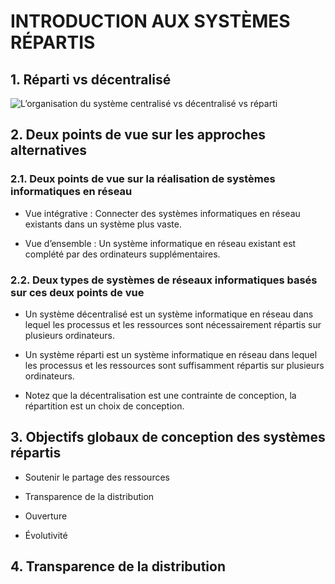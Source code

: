 # INTRODUCTION AUX SYSTÈMES RÉPARTIS

## 1. Réparti vs décentralisé

![L’organisation du système centralisé vs décentralisé vs réparti](./Figures/01.%20Figure%201.png)

## 2. Deux points de vue sur les approches alternatives

### 2.1. Deux points de vue sur la réalisation de systèmes informatiques en réseau

- Vue intégrative : Connecter des systèmes informatiques en réseau existants dans un système plus vaste.

- Vue d’ensemble : Un système informatique en réseau existant est complété par des ordinateurs supplémentaires.

### 2.2. Deux types de systèmes de réseaux informatiques basés sur ces deux points de vue

- Un système décentralisé est un système informatique en réseau dans lequel les processus et les ressources sont nécessairement répartis sur plusieurs ordinateurs.

- Un système réparti est un système informatique en réseau dans lequel les processus et les ressources sont suffisamment répartis sur plusieurs ordinateurs.

- Notez que la décentralisation est une contrainte de conception, la répartition est un choix de conception.

## 3. Objectifs globaux de conception des systèmes répartis

- Soutenir le partage des ressources

- Transparence de la distribution

- Ouverture

- Évolutivité

## 4. Transparence de la distribution





